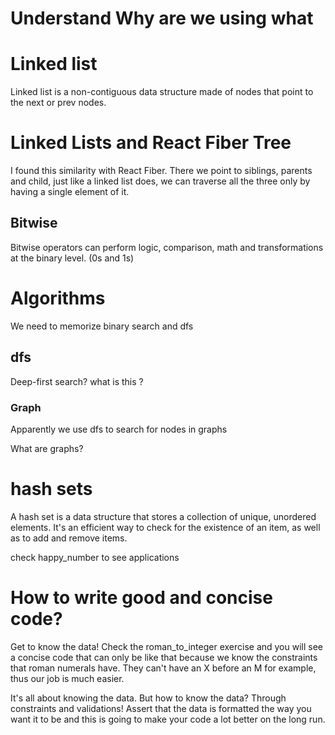 # Understand Why are we using what

# Linked list

Linked list is a non-contiguous data structure made of nodes that point to the next or prev nodes.

# Linked Lists and React Fiber Tree

I found this similarity with React Fiber. There we point to siblings, parents and child, just like a linked list does, we can traverse all the three only by having a single element of it.

## Bitwise

Bitwise operators can perform logic, comparison, math and transformations at the binary level. (0s and 1s)

# Algorithms

We need to memorize binary search and dfs

## dfs

Deep-first search? what is this ?

### Graph

Apparently we use dfs to search for nodes in graphs

What are graphs?

# hash sets

A hash set is a data structure that stores a collection of unique, unordered elements. It's an efficient way to check for the existence of an item, as well as to add and remove items.

check happy_number to see applications

# How to write good and concise code?

Get to know the data! Check the roman_to_integer exercise and you will see a concise code that can only be like that because we know the constraints that roman numerals have. They can't have an X before an M for example, thus our job is much easier.

It's all about knowing the data. But how to know the data? Through constraints and validations! Assert that the data is formatted the way you want it to be and this is going to make your code a lot better on the long run.
